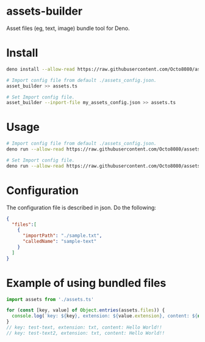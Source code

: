 # assets-builder
Asset files (eg, text, image) bundle tool for Deno.

# Install 

```sh
deno install --allow-read https://raw.githubusercontent.com/Octo8080/assets-builder/main/asset_builder.ts

# Import config file from default ./assets_config.json.
asset_builder >> assets.ts

# Set Import config file.
asset_builder --inport-file my_assets_config.json >> assets.ts
```

# Usage 

```sh
# Import config file from default ./assets_config.json.
deno run --allow-read https://raw.githubusercontent.com/Octo8080/assets-builder/main/asset_builder.ts >> assets.ts

# Set Import config file.
deno run --allow-read https://raw.githubusercontent.com/Octo8080/assets-builder/main/asset_builder.ts --inport-file my_assets_config.json  >> assets.ts
```

# Configuration

The configuration file is described in json.
Do the following:

```json
{
  "files":[
    {
      "importPath": "./sample.txt",
      "calledName": "sample-text"
    }
  ]  
}
```

# Example of using bundled files

```ts example/example.ts
import assets from './assets.ts'

for (const [key, value] of Object.entries(assets.files)) {
  console.log(`key: ${key}, extension: ${value.extension}, content: ${new TextDecoder().decode(value.content) }`);
}
// key: test-text, extension: txt, content: Hello World!!
// key: test-text2, extension: txt, content: Hello World!!
```

